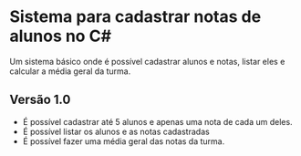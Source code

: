 # Sistema para cadastrar notas de alunos no C#
Um sistema básico onde é possível cadastrar alunos e notas, listar eles e calcular a média geral da turma. 

## Versão 1.0 
- É possível cadastrar até 5 alunos e apenas uma nota de cada um deles.
- É possível listar os alunos e as notas cadastradas
- É possível fazer uma média geral das notas da turma.
